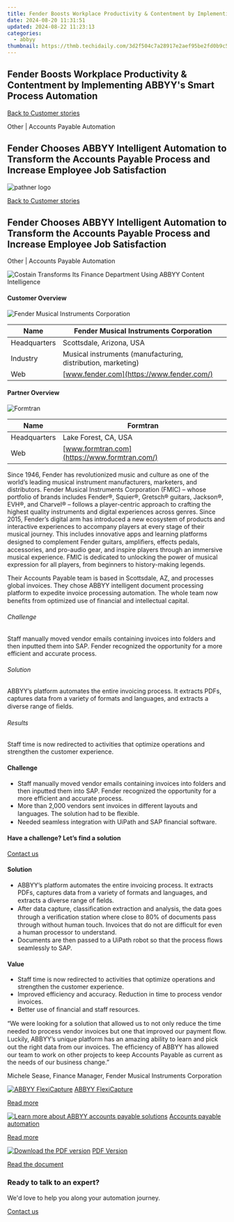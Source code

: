 ```yaml
---
title: Fender Boosts Workplace Productivity & Contentment by Implementing ABBYY's Smart Process Automation
date: 2024-08-20 11:31:51
updated: 2024-08-22 11:23:13
categories:
  - abbyy
thumbnail: https://thmb.techidaily.com/3d2f504c7a28917e2aef95be2fd0b9c5130c134ee668702387fa9476707bc049.jpg
---
```


## Fender Boosts Workplace Productivity & Contentment by Implementing ABBYY's Smart Process Automation

[Back to Customer stories](https://tools.techidaily.com/abbyy/products/)

Other | Accounts Payable Automation

## Fender Chooses ABBYY Intelligent Automation to Transform the Accounts Payable Process and Increase Employee Job Satisfaction

![pathner logo](https://content.abbyy.com/-/media/project/abbyy/abbyy/logos-white/en/134471.png?h=40&iar=0&w=120)

[Back to Customer stories](https://tools.techidaily.com/abbyy/products/)

## Fender Chooses ABBYY Intelligent Automation to Transform the Accounts Payable Process and Increase Employee Job Satisfaction

Other | Accounts Payable Automation 

![Costain Transforms Its Finance Department Using ABBYY Content Intelligence](https://static3.abbyy.com/abbyycommedia/32956/15-fender-cover2-556x303.jpg) 

#### Customer Overview

![Fender Musical Instruments Corporation](https://static4.abbyy.com/abbyycommedia/29977/fender-logo-145x55.jpg) 

| Name         | Fender Musical Instruments Corporation                       |
| ------------ | ------------------------------------------------------------ |
| Headquarters | Scottsdale, Arizona, USA                                     |
| Industry     | Musical instruments (manufacturing, distribution, marketing) |
| Web          | [www.fender.com](https://www.fender.com/)                    |

#### Partner Overview

![Formtran](https://static1.abbyy.com/abbyycommedia/29978/formtran-logo-172x24.jpg) 

| Name         | Formtran                                      |
| ------------ | --------------------------------------------- |
| Headquarters | Lake Forest, CA, USA                          |
| Web          | [www.formtran.com](https://www.formtran.com/) |

Since 1946, Fender has revolutionized music and culture as one of the world’s leading musical instrument manufacturers, marketers, and distributors. Fender Musical Instruments Corporation (FMIC) – whose portfolio of brands includes Fender®, Squier®, Gretsch® guitars, Jackson®, EVH®, and Charvel® – follows a player-centric approach to crafting the highest quality instruments and digital experiences across genres. Since 2015, Fender’s digital arm has introduced a new ecosystem of products and interactive experiences to accompany players at every stage of their musical journey. This includes innovative apps and learning platforms designed to complement Fender guitars, ampliﬁers, effects pedals, accessories, and pro-audio gear, and inspire players through an immersive musical experience. FMIC is dedicated to unlocking the power of musical expression for all players, from beginners to history-making legends.

Their Accounts Payable team is based in Scottsdale, AZ, and processes global invoices. They chose ABBYY intelligent document processing platform to expedite invoice processing automation. The whole team now beneﬁts from optimized use of ﬁnancial and intellectual capital.

###### Challenge

Staff manually moved vendor emails containing invoices into folders and then inputted them into SAP. Fender recognized the opportunity for a more efficient and accurate process.

###### Solution

ABBYY’s platform automates the entire invoicing process. It extracts PDFs, captures data from a variety of formats and languages, and extracts a diverse range of ﬁelds.

###### Results

Staff time is now redirected to activities that optimize operations and strengthen the customer experience.

#### Challenge

* Staff manually moved vendor emails containing invoices into folders and then inputted them into SAP. Fender recognized the opportunity for a more efficient and accurate process.
* More than 2,000 vendors sent invoices in different layouts and languages. The solution had to be ﬂexible.
* Needed seamless integration with UiPath and SAP ﬁnancial software.

#### Have a challenge? Let’s find a solution  

[Contact us](https://tools.techidaily.com/abbyy/products/) 

#### Solution

* ABBYY’s platform automates the entire invoicing process. It extracts PDFs, captures data from a variety of formats and languages, and extracts a diverse range of ﬁelds.
* After data capture, classiﬁcation extraction and analysis, the data goes through a veriﬁcation station where close to 80% of documents pass through without human touch. Invoices that do not are difficult for even a human processor to understand.
* Documents are then passed to a UiPath robot so that the process ﬂows seamlessly to SAP.

#### Value

* Staff time is now redirected to activities that optimize operations and strengthen the customer experience.
* Improved efficiency and accuracy. Reduction in time to process vendor invoices.
* Better use of ﬁnancial and staff resources.

 “We were looking for a solution that allowed us to not only reduce the time needed to process vendor invoices but one that improved our payment ﬂow. Luckily, ABBYY’s unique platform has an amazing ability to learn and pick out the right data from our invoices. The efﬁciency of ABBYY has allowed our team to work on other projects to keep Accounts Payable as current as the needs of our business change.”

 Michele Sease, Finance Manager, Fender Musical Instruments Corporation

[![ABBYY FlexiCapture](https://static2.abbyy.com/abbyycommedia/21380/4-flexicapture.jpg)](https://tools.techidaily.com/abbyy/products/) [ABBYY FlexiCapture](https://tools.techidaily.com/abbyy/products/) 

[Read more](https://tools.techidaily.com/abbyy/products/) 

[![Learn more about ABBYY accounts payable solutions](https://static4.abbyy.com/abbyycommedia/14351/1-accounts-payable.jpg)](https://tools.techidaily.com/abbyy/products/) [Accounts payable automation](https://tools.techidaily.com/abbyy/products/) 

[Read more](https://tools.techidaily.com/abbyy/products/) 

[![Download the PDF version](https://static4.abbyy.com/abbyycommedia/32957/15c-fender-cover2-360x162.jpg)](https://static3.abbyy.com/abbyycommedia/32958/fender-musical-instrument-manufacture-case-study-en.pdf "PDF Version") [PDF Version](https://static3.abbyy.com/abbyycommedia/32958/fender-musical-instrument-manufacture-case-study-en.pdf "PDF Version") 

[Read the document](https://static3.abbyy.com/abbyycommedia/32958/fender-musical-instrument-manufacture-case-study-en.pdf "PDF Version") 

### Ready to talk to an expert?

We'd love to help you along your automation journey.

[Contact us](https://tools.techidaily.com/abbyy/products/)

<ins class="adsbygoogle"
     style="display:block"
     data-ad-format="autorelaxed"
     data-ad-client="ca-pub-7571918770474297"
     data-ad-slot="1223367746"></ins>



<ins class="adsbygoogle"
     style="display:block"
     data-ad-client="ca-pub-7571918770474297"
     data-ad-slot="8358498916"
     data-ad-format="auto"
     data-full-width-responsive="true"></ins>
